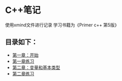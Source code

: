 # C++笔记

使用xmind文件进行记录
学习书籍为《Primer c++ 第5版》

## 目录如下：
- [第一章：开始](1.开始.xmind.zip)
- [第一章练习](第一章练习)
- [第二章：变量和基本类型](2.变量和基本类型.xmind.zip)
- [第二章练习](第二章练习)
